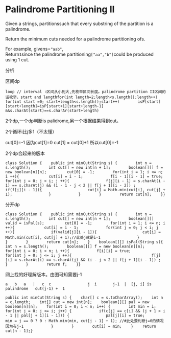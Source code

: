 # Palindrome Partitioning II

Given a strings, partitionssuch that every substring of the partition is a palindrome.

Return the minimum cuts needed for a palindrome partitioning ofs.

For example, givens=`"aab"`,  
Return`1`since the palindrome partitioning`["aa","b"]`could be produced using 1 cut.

分析

区间dp

```text
loop // interval :区间从小到大,先枚举区间长度。palindrome partition II区间的话枚举，start and lengthfor(int length=2;length<s.length();length++)    for(int start =0; start+length<s.length();start++)        isP[start][start+length]=isP[start+1][start+length-1] &&s.charAt(start)==s.charAr(start+length)
```

2个dp,一个dp判断is palidrome,另一个根据结果得到cut。

2个循环i比j多1（不太懂）

cut\[0\]=-1 因为cut\[1\]=0 cut\[1\] = cut\[0\]+1 所以cut\[0\]=-1

2个dp合起来的版本

```text
class Solution {    public int minCut(String s) {        int n = s.length();        int cut[] = new int[n + 1];        boolean[][] f = new boolean[n][n];         cut[0] = -1;        for(int i = 1; i <= n; i ++){             cut[i] = i - 1;            f[i - 1][i - 1] = true;            for(int j = 0; j < i; j ++){                f[j][i - 1] = s.charAt(i - 1) == s.charAt(j) && (i - 1 - j < 2 || f[j + 1][i - 2]) ;                if(f[j][i - 1]){                    cut[i] = Math.min(cut[i], cut[j] + 1);                }            }        }        return cut[n];    }}
```

分开dp

```text
class Solution {    public int minCut(String s) {        int n = s.length();        int cut[] = new int[n + 1];        boolean[][] valid = isPal(s);         cut[0] = -1;        for(int i = 1; i <= n; i ++){             cut[i] = i - 1;            for(int j = 0; j < i; j ++){                if(valid[j][i - 1]){                    cut[i] = Math.min(cut[i], cut[j] + 1);//此处j就是i-1                }            }        }        return cut[n];    }    boolean[][] isPal(String s){        int n = s.length();        boolean[][] f = new boolean[n][n];        for(int i = 0; i < n; i ++){            f[i][i] = true;            for(int j = 0; j <= i; j ++){                                   f[j][i] = s.charAt(i) == s.charAt(j) && (i - j < 2 || f[j + 1][i - 1]) ;            }        }        return f;    }}
```

网上找的好理解版本。由图可知需要j-1

```text
a   b   a   |   c  c                j  i       j-1  |  [j, i] is palindrome   cut(j-1) +  1
```

```text
public int minCut(String s) {    char[] c = s.toCharArray();    int n = c.length;    int[] cut = new int[n];    boolean[][] pal = new boolean[n][n];    for(int i = 0; i < n; i++) {        int min = i;        for(int j = 0; j <= i; j++) {            if(c[j] == c[i] && (j + 1 > i - 1 || pal[j + 1][i - 1])) {                pal[j][i] = true;                  min = j == 0 ? 0 : Math.min(min, cut[j - 1] + 1); //#此处要判断j=0的情况 因为有j-1            }        }        cut[i] = min;    }    return cut[n - 1];}
```

